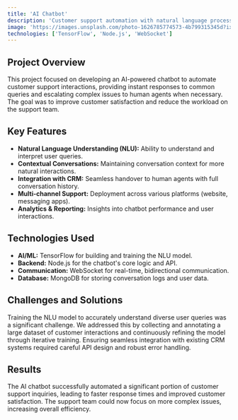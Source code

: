 ```yaml
---
title: 'AI Chatbot'
description: 'Customer support automation with natural language processing'
image: 'https://images.unsplash.com/photo-1626785774573-4b799315345d?ixlib=rb-4.0.3&ixid=M3wxMjA3fDB8MHxwaG90by1wYWdlfHx8fGVufDB8fHx8fA%3D%3D&auto=format&fit=crop&w=1471&q=80'
technologies: ['TensorFlow', 'Node.js', 'WebSocket']
---
```


## Project Overview

This project focused on developing an AI-powered chatbot to automate customer support interactions, providing instant responses to common queries and escalating complex issues to human agents when necessary. The goal was to improve customer satisfaction and reduce the workload on the support team.

## Key Features

- **Natural Language Understanding (NLU):** Ability to understand and interpret user queries.
- **Contextual Conversations:** Maintaining conversation context for more natural interactions.
- **Integration with CRM:** Seamless handover to human agents with full conversation history.
- **Multi-channel Support:** Deployment across various platforms (website, messaging apps).
- **Analytics & Reporting:** Insights into chatbot performance and user interactions.

## Technologies Used

- **AI/ML:** TensorFlow for building and training the NLU model.
- **Backend:** Node.js for the chatbot's core logic and API.
- **Communication:** WebSocket for real-time, bidirectional communication.
- **Database:** MongoDB for storing conversation logs and user data.

## Challenges and Solutions

Training the NLU model to accurately understand diverse user queries was a significant challenge. We addressed this by collecting and annotating a large dataset of customer interactions and continuously refining the model through iterative training. Ensuring seamless integration with existing CRM systems required careful API design and robust error handling.

## Results

The AI chatbot successfully automated a significant portion of customer support inquiries, leading to faster response times and improved customer satisfaction. The support team could now focus on more complex issues, increasing overall efficiency.
